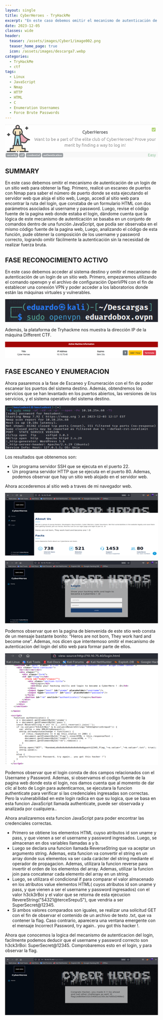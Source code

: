 ```yaml
---
layout: single
title: CyberHeroes - TryHackMe
excerpt: "En este caso debemos omitir el mecanismo de autenticación de un login de un sitio web para obtener la flag. Primero, realicé un escaneo de puertos con Nmap para saber el número de puerto donde se esta ejecutando el servidor web que aloja el sitio web, Luego, accedí al sitio web para encontrar la ruta del login, que constaba de un formulario HTML con dos parámetros asociados al username y password. Luego, revise el código fuente de la pagina web donde estaba el login, dándome cuenta que la lógica de este mecanismo de autenticación se basaba en un conjunto de comandos dentro de una función JavaScript, que podía ser observaba en el mismo código fuente de la pagina web, Luego, analizando el código de esta función, pude obtener la composición de los username y password correcto, logrando omitir fácilmente la autenticación sin la necesidad de realizar fuerza bruta."
date: 2023-12-05	
classes: wide
header:
  teaser: /assets/images/Cyber1/image002.png
  teaser_home_page: true
  icon: /assets/images/descarga7.webp
categories:
  - TryHackMe
  - ctf
tags:
  - Linux  
  - JavaScript
  - Nmap
  - HTTP
  - HTML
  - C
  - Enumeration Usernames
  - Force Brute Passwords
---
```


![](/assets/images/Cyber1/image001.png)

## SUMMARY

En este caso debemos omitir el mecanismo de autenticación de un login de un sitio web para obtener la flag. Primero, realicé un escaneo de puertos con Nmap para saber el número de puerto donde se esta ejecutando el servidor web que aloja el sitio web, Luego, accedí al sitio web para encontrar la ruta del login, que constaba de un formulario HTML con dos parámetros asociados al username y password. Luego, revise el código fuente de la pagina web donde estaba el login, dándome cuenta que la lógica de este mecanismo de autenticación se basaba en un conjunto de comandos dentro de una función JavaScript, que podía ser observaba en el mismo código fuente de la pagina web, Luego, analizando el código de esta función, pude obtener la composición de los username y password correcto, logrando omitir fácilmente la autenticación sin la necesidad de realizar fuerza bruta.

## FASE RECONOCIMIENTO ACTIVO

En este caso debemos acceder al sistema destino y omitir el mecanismo de autenticación de un login de un sitio web. Primero, empezaremos utilizando el comando openvpn y el archivo de configuración OpenVPN con el fin de establecer una conexión VPN y poder acceder a los laboratorios donde están las máquinas virtuales y vulnerables.

![](/assets/images/Cyber1/image003.png)

Además, la plataforma de Tryhackme nos muestra la dirección IP de la máquina Different CTF.

![](/assets/images/Cyber1/image004.png)

## FASE ESCANEO Y ENUMERACION

Ahora pasaremos a la fase de Escaneo y Enumeración con el fin de poder escanear los puertos del sistema destino. Además, obtendremos los servicios que se han levantado en los puertos abiertos, las versiones de los servicios, y el sistema operativo del sistema destino.

![](/assets/images/Cyber1/image005.png)

Los resultados que obtenemos son:
-  Un programa servidor SSH que se ejecuta en el puerto 22.
-  Un programa servidor HTTP que se ejecuta en el puerto 80. Ademas, podemos observar que hay un sitio web alojado en el servidor web.

Ahora accederemos al sitio web a traves de mi navegador web.

![](/assets/images/Cyber1/image006.png)

![](/assets/images/Cyber1/image007.png)

Podemos observar que en la pagina de bienvenida de este stio web consta de un mensaje bastante bonito: “Heros are not born, They work hard and become one”. Ademas, nos dicen que intentemoso omitir el mecanismo de autenticacion del login del sitio web para formar parte de ellos.

![](/assets/images/Cyber1/image008.png)

Podemos observar que el login consta de dos campos relacionados con el Username y Password. Ademas, si observamos el codigo fuente de la pagina web donde esta el login, nos damos cuenta que al momento de dar clic al boto de Login para autenticarnos, se ejecutara la funcion authenticate para verificar si las credenciales ingresadas son correctas. Pero la vulnerabilidad en este login radica en que su logica, que se basa en esta funcion JavaScript llamada authenticate, puede ser observada y analizada por cualquiera..

Ahora analizaremos esta funcion JavaScript para poder encontrar las credenciales correctas.

* Primero se obtiene los elementos HTML cuyso atributos id son uname y pass, y que vienen a ser el username y password ingresados. Luego, se almacenan en dos variables llamadas a y b.
* Luego se declara una funcion llamada ReverseString que va aceptar un argumento string. Ademas, esta funcion va convertir el string en un array donde sus elementos va ser cada carácter del string mediante el operador de propagacion. Ademas, utilizara la funcion reverse para invertir el orden de los elementos del array. Ademas, utilizar la funcion join para concatenar cada elemento del array en un string.
* Luego, se utilizara el condicional if para comparar el valor almacenado en los atributos value elementos HTML( cuyos atributos id son uname y pass, y que vienen a ser el username y password ingresados) con el valor h3ck3rBoi y el valor que se retorna de esta ejecucion RevereString("54321@terceSrepuS"), que vendria a ser SuperSecret@12345.
* Si ambos valores comparados son iguales, se realizar una solicitud GET con el fin de observar el contenido de un archivo de texto .txt, que va contener la flag. Caso contrario, aparecera una ventana emergente con el mensaje Incorrect Password, try again.. you got this hacker !.

Ahora que conocemos la logica del mecanismo de autenticacion del login, facilmente podemos deducir que el username y password correcto son h3ck3rBoi: SuperSecret@12345. Comprobaremos esto en el login, y para observar la flag.

![](/assets/images/Cyber1/image009.png)

 
 
 
 
 
 
 
 
 



































